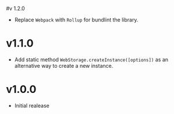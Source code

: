 #v 1.2.0
- Replace `Webpack` with `Rollup` for bundlint the library.

# v1.1.0
- Add static method `WebStorage.createInstance([options])` as an alternative way to create a new instance.

# v1.0.0
- Initial realease
